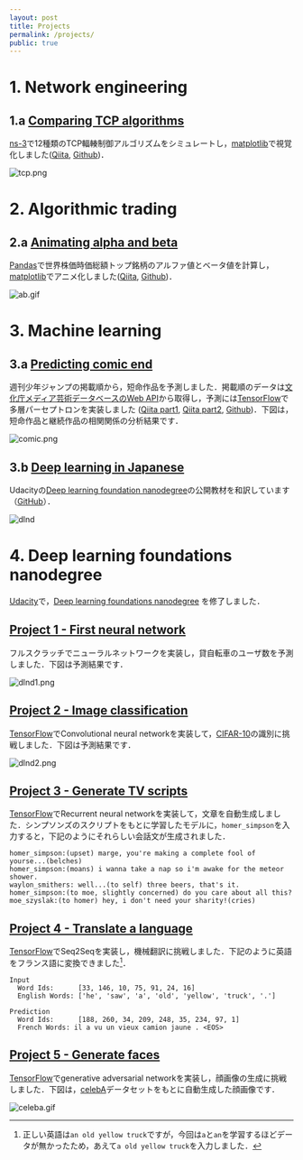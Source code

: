 ```yaml
---
layout: post
title: Projects
permalink: /projects/
public: true
---
```


# 1. Network engineering

## 1.a [Comparing TCP algorithms](https://haltaro.github.io/comparing-tcp-algorithms)

[ns-3](https://www.nsnam.org/)で12種類のTCP輻輳制御アルゴリズムをシミュレートし，[matplotlib](https://matplotlib.org/)で視覚化しました([Qiita](http://qiita.com/haltaro/items/d479538345357f08c595), [Github](https://github.com/haltaro/comparing-tcp-algorithms))．


![tcp.png]({{site.baseurl}}/assets/comparing-tcp-algorithms.png)

# 2. Algorithmic trading

## 2.a [Animating alpha and beta](https://haltaro.github.io/animating-alpha-and-beta)

[Pandas](http://pandas.pydata.org/)で世界株価時価総額トップ銘柄のアルファ値とベータ値を計算し，[matplotlib](https://matplotlib.org/)でアニメ化しました([Qiita](http://qiita.com/haltaro/items/e3e29264079f6b90d6df), [Github](https://github.com/haltaro/animating-alpha-and-beta))．


![ab.gif]({{site.baseurl}}/assets/animating-alpha-and-beta.gif)

# 3. Machine learning

## 3.a [Predicting comic end](https://haltaro.github.io/predicting-comic-end)

週刊少年ジャンプの掲載順から，短命作品を予測しました．掲載順のデータは[文化庁メディア芸術データベースのWeb API](https://mediaarts-db.bunka.go.jp/webapi_proto_documents.pdf)から取得し，予測には[TensorFlow](https://www.tensorflow.org/)で多層パーセプトロンを実装しました ([Qiita part1](http://qiita.com/haltaro/items/c54fa1855767f1a1abd5), [Qiita part2](http://qiita.com/haltaro/items/62d49875ed658ac8a93f), [Github](https://github.com/haltaro/predicting-comic-end))．下図は，短命作品と継続作品の相関関係の分析結果です．

![comic.png]({{site.baseurl}}/assets/predicting-comic-end.png)

## 3.b [Deep learning in Japanese](https://haltaro.github.io/deep-learning-in-japanese)

Udacityの[Deep learning foundation nanodegree](https://www.udacity.com/course/deep-learning-nanodegree-foundation--nd101)の公開教材を和訳しています（[GitHub](https://github.com/haltaro/deep-learning-in-japanese)）．

![dlnd]({{site.baseurl}}/assets/dlnd.png)

# 4. Deep learning foundations nanodegree

[Udacity](https://www.udacity.com/)で，[Deep learning foundations nanodegree](https://www.udacity.com/course/deep-learning-nanodegree-foundation--nd101) を修了しました．

## [Project 1 - First neural network](https://github.com/haltaro/udacity-deep-learning-project1/blob/master/DLND%20Your%20first%20neural%20network.ipynb)

フルスクラッチでニューラルネットワークを実装し，貸自転車のユーザ数を予測しました．下図は予測結果です．

![dlnd1.png]({{site.baseurl}}/assets/dlnd1.png)

## [Project 2 - Image classification](https://github.com/haltaro/udacity-deep-learning-project2/blob/master/dlnd_image_classification.ipynb)

[TensorFlow](https://www.tensorflow.org/)でConvolutional neural networkを実装して，[CIFAR-10](https://www.cs.toronto.edu/~kriz/cifar.html)の識別に挑戦しました．下図は予測結果です．

![dlnd2.png]({{site.baseurl}}/assets/dlnd2.png)

## [Project 3 - Generate TV scripts](https://github.com/haltaro/udacity-deep-learning-project3/blob/master/dlnd_tv_script_generation.ipynb)

[TensorFlow](https://www.tensorflow.org/)でRecurrent neural networkを実装して，文章を自動生成しました．シンプソンズのスクリプトをもとに学習したモデルに，`homer_simpson`を入力すると，下記のようにそれらしい会話文が生成されました．

```
homer_simpson:(upset) marge, you're making a complete fool of yourse...(belches)
homer_simpson:(moans) i wanna take a nap so i'm awake for the meteor shower.
waylon_smithers: well...(to self) three beers, that's it.
homer_simpson:(to moe, slightly concerned) do you care about all this?
moe_szyslak:(to homer) hey, i don't need your sharity!(cries)
```

## [Project 4 - Translate a language](https://github.com/haltaro/udacity-deep-learning-project4/blob/master/dlnd_language_translation.ipynb)

[TensorFlow](https://www.tensorflow.org/)でSeq2Seqを実装し，機械翻訳に挑戦しました．下記のように英語をフランス語に変換できました[^1]．

```
Input
  Word Ids:      [33, 146, 10, 75, 91, 24, 16]
  English Words: ['he', 'saw', 'a', 'old', 'yellow', 'truck', '.']

Prediction
  Word Ids:      [188, 260, 34, 209, 248, 35, 234, 97, 1]
  French Words: il a vu un vieux camion jaune . <EOS>
```

[^1]: 正しい英語は`an old yellow truck`ですが，今回は`a`と`an`を学習するほどデータが無かったため，あえて`a old yellow truck`を入力しました．

## [Project 5 - Generate faces](https://github.com/haltaro/udacity-deep-learning-project5/blob/master/dlnd_face_generation.ipynb)

[TensorFlow](https://www.tensorflow.org/)でgenerative adversarial networkを実装し，顔画像の生成に挑戦しました．下図は，[celebA](http://mmlab.ie.cuhk.edu.hk/projects/CelebA.html)データセットをもとに自動生成した顔画像です．

![celeba.gif]({{site.baseurl}}/assets/celeba.gif)

